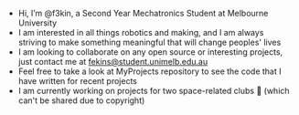 - Hi, I’m @f3kin, a Second Year Mechatronics Student at Melbourne University
- I am interested in all things robotics and making, and I am always striving to make something meaningful that will change peoples' lives
- I am looking to collaborate on any open source or interesting projects, just contact me at fekins@student.unimelb.edu.au
- Feel free to take a look at MyProjects repository to see the code that I have written for recent projects
- I am currently working on projects for two space-related clubs 🚀 (which can't be shared due to copyright)
